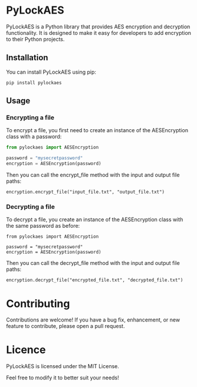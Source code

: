 # PyLockAES

PyLockAES is a Python library that provides AES encryption and decryption functionality. It is designed to make it easy for developers to add encryption to their Python projects.

## Installation

You can install PyLockAES using pip:

```
pip install pylockaes
```


## Usage

### Encrypting a file

To encrypt a file, you first need to create an instance of the AESEncryption class with a password:

```python
from pylockaes import AESEncryption

password = "mysecretpassword"
encryption = AESEncryption(password)
```

Then you can call the encrypt_file method with the input and output file paths:

```
encryption.encrypt_file("input_file.txt", "output_file.txt")
```

### Decrypting a file

To decrypt a file, you create an instance of the AESEncryption class with the same password as before:

```
from pylockaes import AESEncryption

password = "mysecretpassword"
encryption = AESEncryption(password)
```

Then you can call the decrypt_file method with the input and output file paths:

```
encryption.decrypt_file("encrypted_file.txt", "decrypted_file.txt")
```

# Contributing

Contributions are welcome! If you have a bug fix, enhancement, or new feature to contribute, please open a pull request.

# Licence

PyLockAES is licensed under the MIT License.

Feel free to modify it to better suit your needs!
